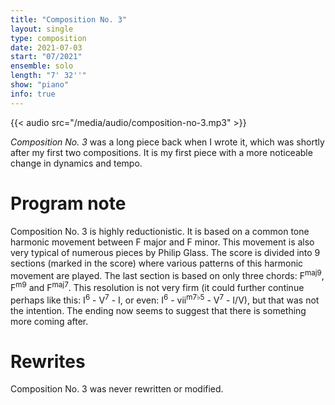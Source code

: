 ```yaml
---
title: "Composition No. 3"
layout: single
type: composition
date: 2021-07-03
start: "07/2021"
ensemble: solo
length: "7' 32''"
show: "piano"
info: true
---
```


{{< audio src="/media/audio/composition-no-3.mp3" >}}

*Composition No. 3* was a long piece back when I wrote it, which was shortly after my first two compositions. It is my first piece with a more noticeable change in dynamics and tempo.

# Program note

Composition No. 3 is highly reductionistic. It is based on a common tone harmonic movement between F major and F minor. This movement is also very typical of numerous pieces by Philip Glass. The score is divided into 9 sections (marked in the score) where various patterns of this harmonic movement are played. The last section is based on only three chords: F<sup>maj9</sup>, F<sup>m9</sup> and F<sup>maj7</sup>. This resolution is not very firm (it could further continue perhaps like this: I<sup>6</sup> - V<sup>7</sup> - I, or even: I<sup>6</sup> - vii<sup>m7&#9837;5</sup> - V<sup>7</sup> - I/V), but that was not the intention. The ending now seems to suggest that there is something more coming after.

# Rewrites

Composition No. 3 was never rewritten or modified.
